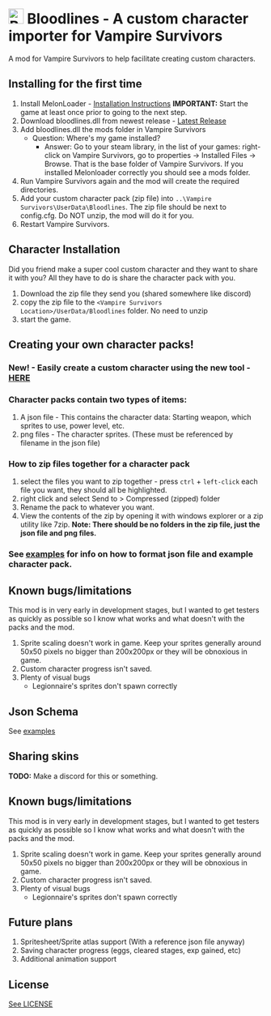 # <img src="./docs/images/00051-1768801398.ico" alt="Bloodlines Icon" width="30"/> Bloodlines - A custom character importer for Vampire Survivors
A mod for Vampire Survivors to help facilitate creating custom characters.


## Installing for the first time
1. Install MelonLoader - [Installation Instructions](https://melonwiki.xyz/#/?id=requirements) **IMPORTANT:** Start the game at least once prior to going to the next step.
3. Download bloodlines.dll from newest release - [Latest Release](https://github.com/nwfistere/bloodlines/releases/latest)
4. Add bloodlines.dll the mods folder in Vampire Survivors
   - Question: Where's my game installed?
	 - Answer: Go to your steam library, in the list of your games: right-click on Vampire Survivors, go to properties -> Installed Files -> Browse. That is the base folder of Vampire Survivors. If you installed Melonloader correctly you should see a mods folder.
5. Run Vampire Survivors again and the mod will create the required directories.
6. Add your custom character pack (zip file) into `..\Vampire Survivors\UserData\Bloodlines`. The zip file should be next to config.cfg. Do NOT unzip, the mod will do it for you.
7. Restart Vampire Survivors.

## Character Installation
Did you friend make a super cool custom character and they want to share it with you? All they have to do is share the character pack with you.
1. Download the zip file they send you (shared somewhere like discord)
2. copy the zip file to the  `<Vampire Survivors Location>/UserData/Bloodlines` folder. No need to unzip
4. start the game.

## Creating your own character packs!
### **New!** - Easily create a custom character using the new tool - [HERE](https://nwfistere.github.io/bloodlines/)
### Character packs contain two types of items:
1. A json file - This contains the character data: Starting weapon, which sprites to use, power level, etc.
2. png files - The character sprites. (These must be referenced by filename in the json file)

### How to zip files together for a character pack
1. select the files you want to zip together - press `ctrl` + `left-click` each file you want, they should all be highlighted.
2. right click and select Send to > Compressed (zipped) folder
3. Rename the pack to whatever you want.
5. View the contents of the zip by opening it with windows explorer or a zip utility like 7zip.
**Note: There should be no folders in the zip file, just the json file and png files.**

### See [examples](./examples) for info on how to format json file and example character pack.

## Known bugs/limitations
This mod is in very early in development stages, but I wanted to get testers as quickly as possible so I know what works and what doesn't with the packs and the mod.
1. Sprite scaling doesn't work in game. Keep your sprites generally around 50x50 pixels no bigger than 200x200px or they will be obnoxious in game.
2. Custom character progress isn't saved.
3. Plenty of visual bugs
    - Legionnaire's sprites don't spawn correctly


## Json Schema
See [examples](./examples)

## Sharing skins
**TODO:** Make a discord for this or something.

## Known bugs/limitations
This mod is in very early in development stages, but I wanted to get testers as quickly as possible so I know what works and what doesn't with the packs and the mod.
1. Sprite scaling doesn't work in game. Keep your sprites generally around 50x50 pixels no bigger than 200x200px or they will be obnoxious in game.
2. Custom character progress isn't saved.
3. Plenty of visual bugs
    - Legionnaire's sprites don't spawn correctly

## Future plans
1. Spritesheet/Sprite atlas support (With a reference json file anyway)
2. Saving character progress (eggs, cleared stages, exp gained, etc)
3. Additional animation support

## License
[See LICENSE](./LICENSE)
